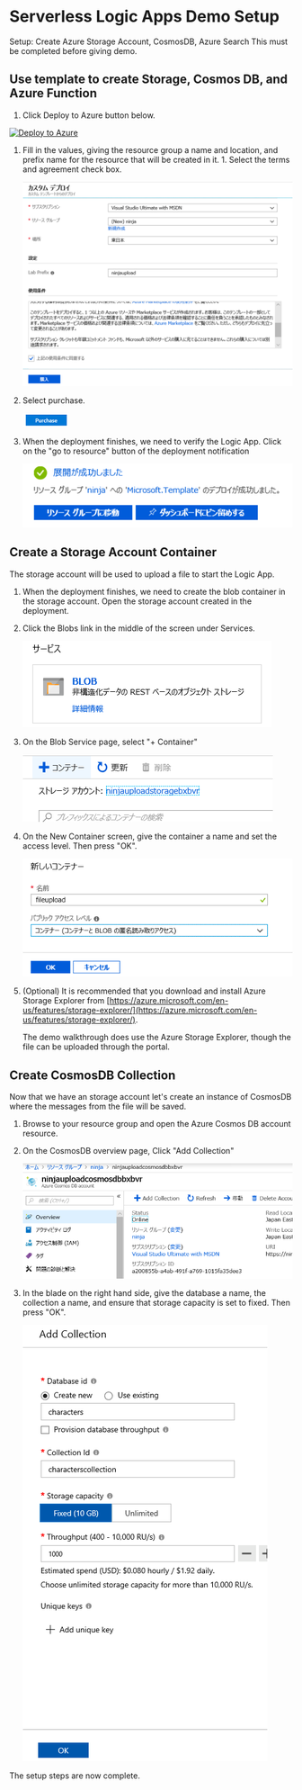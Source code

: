 # Serverless Logic Apps Demo Setup

Setup:  Create Azure Storage Account, CosmosDB, Azure Search
This must be completed before giving demo.

## Use template to create Storage, Cosmos DB, and Azure Function

1. Click Deploy to Azure button below.

[![Deploy to Azure](http://azuredeploy.net/deploybutton.png)](https://portal.azure.com/#create/Microsoft.Template/uri/https%3A%2F%2Fraw.githubusercontent.com%2Fcodingwithsasquatch%2Fserverless_ninjas_workshop%2Fmaster%2F5-Logic_App_Overview%2FLogic_App_Demo%2F2-Simple_Demo%2Fdeployment.json
    )

1. Fill in the values, giving the resource group a name and location, and prefix name for the resource that will be created in it.  1. Select the terms and agreement check box.

    ![Build Template](../images/template_settings.png "Build Template")

1. Select purchase.

    ![Build Template](../images/template_purchase.png "Build Template")

1. When the deployment finishes, we need to verify the Logic App. Click on the "go to resource" button of the deployment notification

    ![Build Template](../images/template_goto_resource.png "Build Template")

## Create a Storage Account Container

The storage account will be used to upload a file to start the Logic App.

1. When the deployment finishes, we need to create the blob container in the storage account. Open the storage account created in the deployment.

1. Click the Blobs link in the middle of the screen under Services.

    ![Azure Storage](../images/storage_blob.png "Azure Storage")

1. On the Blob Service page, select "+ Container"

    ![Create Storage Container](../images/add_container.png "Create Storage Container")

1. On the New Container screen, give the container a name and set the access level.  Then press "OK".

    ![Storage Container](../images/new_container.png "Create Storage Container")

1. (Optional) It is recommended that you download and install Azure Storage Explorer from [https://azure.microsoft.com/en-us/features/storage-explorer/](https://azure.microsoft.com/en-us/features/storage-explorer/).

    The demo walkthrough does use the Azure Storage Explorer, though the file can be uploaded through the portal.

## Create CosmosDB Collection

Now that we have an storage account let's create an instance of CosmosDB where the messages from the file will be saved.

1. Browse to your resource group and open the Azure Cosmos DB account resource.

1. On the CosmosDB overview page, Click "Add Collection"

    ![Add Collection](../images/add_collection.png "Add Collection")

1. In the blade on the right hand side, give the database a name, the collection a name, and ensure that storage capacity is set to fixed.  Then press "OK".

    ![Add Collection](../images/new_collection.png "Add Collection")

The setup steps are now complete.
